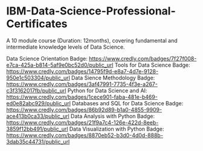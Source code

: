 # IBM-Data-Science-Professional-Certificates
A 10 module course (Duration: 12months), covering fundamental and intermediate knowledge levels of Data Science.

Data Science Orientation Badge: https://www.credly.com/badges/7f27f008-e7ca-425a-b814-5af9e0bc52d0/public_url
Tools for Data Science Badge: https://www.credly.com/badges/14795f9d-e8a7-4d7e-9128-950e1c503304/public_url
Data Sience Methodology Badge: https://www.credly.com/badges/3af47991-7735-4f3e-a267-c3f3162017fb/public_url
Python for Data Science and AI: https://www.credly.com/badges/1cece901-faba-481e-b469-ed0e82abc929/public_url
Databases and SQL for Data Science Badge: https://www.credly.com/badges/86b92d89-b1a0-4855-9909-ace413b0ca33/public_url
Data Analysis with Python Badge: https://www.credly.com/badges/21f9a7c4-126e-422d-8eeb-3859f12bb491/public_url
Data Visualization with Python Badge: https://www.credly.com/badges/8870eb52-b3d0-4d0d-888b-3dab35c44731/public_url
